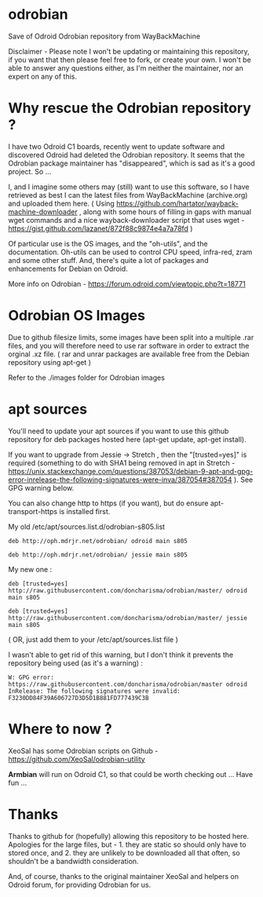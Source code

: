 # odrobian
Save of Odroid Odrobian repository from WayBackMachine

Disclaimer - Please note I won't be updating or maintaining this repository, if you want that then please feel free to fork, or create your own. I won't be able to answer any questions either, as I'm neither the maintainer, nor an expert on any of this.

# Why rescue the Odrobian repository ?

I have two Odroid C1 boards, recently went to update software and discovered Odroid had deleted the Odrobian repository. It seems that the Odrobian package maintainer has "disappeared", which is sad as it's a good project. So ...

I, and I imagine some others may (still) want to use this software, so I have retrieved as best I can the latest files from WayBackMachine (archive.org) and uploaded them here. ( Using https://github.com/hartator/wayback-machine-downloader , along with some hours of filling in gaps with manual wget commands and a nice wayback-downloader script that uses wget - https://gist.github.com/lazanet/872f88c9874e4a7a78fd )

Of particular use is the OS images, and the "oh-utils", and the documentation. Oh-utils can be used to control CPU speed, infra-red, zram and some other stuff. And, there's quite a lot of packages and enhancements for Debian on Odroid.

More info on Odrobian - https://forum.odroid.com/viewtopic.php?t=18771

# Odrobian OS Images

Due to github filesize limits, some images have been split into a multiple .rar files, and you will therefore need to use rar software in order to extract the orginal .xz file. ( rar and unrar packages are available free from the Debian repository using apt-get )

Refer to the ./images folder for Odrobian images

# apt sources

You'll need to update your apt sources if you want to use this github repository for deb packages hosted here (apt-get update, apt-get install).

If you want to upgrade from Jessie -> Stretch , then the "[trusted=yes]" is required (something to do with SHA1 being removed in apt in Stretch - https://unix.stackexchange.com/questions/387053/debian-9-apt-and-gpg-error-inrelease-the-following-signatures-were-inva/387054#387054 ). See GPG warning below. 

You can also change http to https (if you want), but do ensure apt-transport-https is installed first.

My old /etc/apt/sources.list.d/odrobian-s805.list

```
deb http://oph.mdrjr.net/odrobian/ odroid main s805

deb http://oph.mdrjr.net/odrobian/ jessie main s805
```

My new one :

```
deb [trusted=yes] http://raw.githubusercontent.com/doncharisma/odrobian/master/ odroid main s805

deb [trusted=yes] http://raw.githubusercontent.com/doncharisma/odrobian/master/ jessie main s805
```

( OR, just add them to your /etc/apt/sources.list file )

I wasn't able to get rid of this warning, but I don't think it prevents the repository being used (as it's a warning) :

```
W: GPG error: https://raw.githubusercontent.com/doncharisma/odrobian/master odroid InRelease: The following signatures were invalid: F3230DD84F39A606727D3D5D1B881FD777439C3B
```

# Where to now ?

XeoSal has some Odrobian scripts on Github - https://github.com/XeoSal/odrobian-utility

**Armbian** will run on Odroid C1, so that could be worth checking out ... Have fun ...

# Thanks

Thanks to github for (hopefully) allowing this repository to be hosted here. Apologies for the large files, but - 1. they are static so should only have to stored once, and 2. they are unlikely to be downloaded all that often, so shouldn't be a bandwidth consideration.

And, of course, thanks to the original maintainer XeoSal and helpers on Odroid forum, for providing Odrobian for us.
